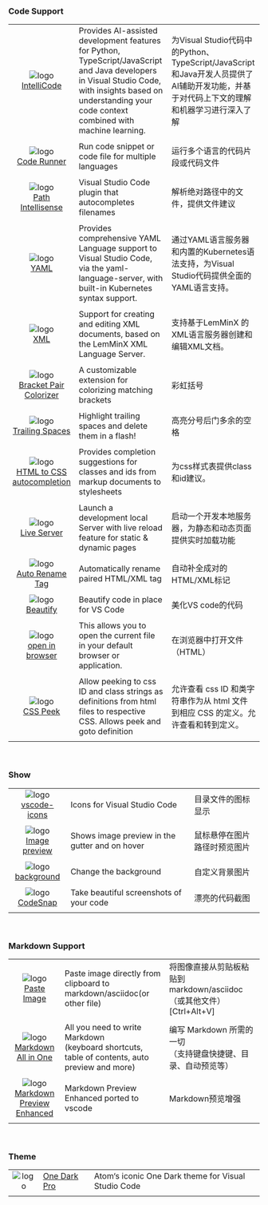### Code Support
||||
| :----: | :---- | :---- |
|![logo](https://visualstudioexptteam.gallerycdn.vsassets.io/extensions/visualstudioexptteam/vscodeintellicode/1.2.29/1666210748584/Microsoft.VisualStudio.Services.Icons.Default) <br>[IntelliCode](https://marketplace.visualstudio.com/items?itemName=VisualStudioExptTeam.vscodeintellicode)| Provides AI-assisted development features for Python, TypeScript/JavaScript and Java developers in Visual Studio Code, with insights based on understanding your code context combined with machine learning. | 为Visual Studio代码中的Python、TypeScript/JavaScript和Java开发人员提供了AI辅助开发功能，并基于对代码上下文的理解和机器学习进行深入了解 |
|||||
|![logo](https://formulahendry.gallerycdn.vsassets.io/extensions/formulahendry/code-runner/0.11.6/1633859780262/Microsoft.VisualStudio.Services.Icons.Default) <br>[Code Runner](https://marketplace.visualstudio.com/items?itemName=formulahendry.code-runner&ssr=false#review-details)|Run code snippet or code file for multiple languages | 运行多个语言的代码片段或代码文件 |
|||||
|![logo](https://christian-kohler.gallery.vsassets.io/_apis/public/gallery/publisher/christian-kohler/extension/path-intellisense/2.6.0/assetbyname/Microsoft.VisualStudio.Services.Icons.Default) <br>[Path Intellisense](https://marketplace.visualstudio.com/items?itemName=christian-kohler.path-intellisense&ssr=false#review-details) | Visual Studio Code plugin that autocompletes filenames | 解析绝对路径中的文件，提供文件建议 |
|||||
|![logo](https://redhat.gallerycdn.vsassets.io/extensions/redhat/vscode-yaml/1.11.10112022/1665486048580/Microsoft.VisualStudio.Services.Icons.Default) <br>[YAML](https://marketplace.visualstudio.com/items?itemName=redhat.vscode-yaml)| Provides comprehensive YAML Language support to Visual Studio Code, via the yaml-language-server, with built-in Kubernetes syntax support. | 通过YAML语言服务器和内置的Kubernetes语法支持，为Visual Studio代码提供全面的YAML语言支持。|
|||||
|![logo](https://redhat.gallerycdn.vsassets.io/extensions/redhat/vscode-xml/0.23.2022110204/1667378427395/Microsoft.VisualStudio.Services.Icons.Default) <br>[XML](https://marketplace.visualstudio.com/items?itemName=redhat.vscode-xml)| Support for creating and editing XML documents, based on the LemMinX XML Language Server. | 支持基于LemMinX 的 XML语言服务器创建和编辑XML文档。|
|||||
|![logo](https://coenraads.gallerycdn.vsassets.io/extensions/coenraads/bracket-pair-colorizer/1.0.62/1639429155773/Microsoft.VisualStudio.Services.Icons.Default) <br> [Bracket Pair Colorizer](https://marketplace.visualstudio.com/items?itemName=CoenraadS.bracket-pair-colorizer&ssr=false#review-details) | A customizable extension for colorizing matching brackets | 彩虹括号 |
|||||
|![logo](https://shardulm94.gallerycdn.vsassets.io/extensions/shardulm94/trailing-spaces/0.4.1/1657508114419/Microsoft.VisualStudio.Services.Icons.Default) <br> [Trailing Spaces](https://marketplace.visualstudio.com/items?itemName=shardulm94.trailing-spaces) | Highlight trailing spaces and delete them in a flash! | 高亮分号后门多余的空格 |
|||||
|![logo](https://solnurkarim.gallery.vsassets.io/_apis/public/gallery/publisher/solnurkarim/extension/html-to-css-autocompletion/1.1.2/assetbyname/Microsoft.VisualStudio.Services.Icons.Default) <br>[HTML to CSS autocompletion](https://marketplace.visualstudio.com/items?itemName=solnurkarim.html-to-css-autocompletion&ssr=false#review-details)| Provides completion suggestions for classes and ids from markup documents to stylesheets | 为css样式表提供class和id建议。 |
|||||
|![logo](https://ritwickdey.gallery.vsassets.io/_apis/public/gallery/publisher/ritwickdey/extension/LiveServer/5.6.1/assetbyname/Microsoft.VisualStudio.Services.Icons.Default) <br>[Live Server](https://marketplace.visualstudio.com/items?itemName=ritwickdey.LiveServer&ssr=false#review-details)| Launch a development local Server with live reload feature for static & dynamic pages | 启动一个开发本地服务器，为静态和动态页面提供实时加载功能 |
|||||
|![logo](https://formulahendry.gallerycdn.vsassets.io/extensions/formulahendry/auto-rename-tag/0.1.9/1634044270873/Microsoft.VisualStudio.Services.Icons.Default) <br>  [Auto Rename Tag](https://marketplace.visualstudio.com/items?itemName=formulahendry.auto-rename-tag&ssr=false#review-details) | Automatically rename paired HTML/XML tag | 自动补全成对的HTML/XML标记 |
|||||
|![logo](https://hookyqr.gallerycdn.vsassets.io/extensions/hookyqr/beautify/1.5.0/1556863124877/Microsoft.VisualStudio.Services.Icons.Default) <br> [Beautify](https://marketplace.visualstudio.com/items?itemName=HookyQR.beautify&ssr=false#review-details) | Beautify code in place for VS Code | 美化VS code的代码 |
|||||
|![logo](https://techer.gallery.vsassets.io/_apis/public/gallery/publisher/techer/extension/open-in-browser/2.0.0/assetbyname/Microsoft.VisualStudio.Services.Icons.Default) <br> [open in browser](https://marketplace.visualstudio.com/items?itemName=techer.open-in-browser&ssr=false#review-details) | This allows you to open the current file in your default browser or application. | 在浏览器中打开文件（HTML） |
||||
|![logo](https://pranaygp.gallery.vsassets.io/_apis/public/gallery/publisher/pranaygp/extension/vscode-css-peek/4.2.0/assetbyname/Microsoft.VisualStudio.Services.Icons.Default) <br>[CSS Peek](https://marketplace.visualstudio.com/items?itemName=pranaygp.vscode-css-peek&ssr=false#review-details)| Allow peeking to css ID and class strings as definitions from html files to respective CSS. Allows peek and goto definition | 允许查看 css ID 和类字符串作为从 html 文件到相应 CSS 的定义。允许查看和转到定义。 |
|||||


<br>

### Show
||||
| :----: | :---- | :---- |
|![logo](https://vscode-icons-team.gallerycdn.vsassets.io/extensions/vscode-icons-team/vscode-icons/11.8.0/1638640450382/Microsoft.VisualStudio.Services.Icons.Default) <br> [vscode-icons](https://marketplace.visualstudio.com/items?itemName=vscode-icons-team.vscode-icons&ssr=false#review-details) | Icons for Visual Studio Code | 目录文件的图标显示 |
|||||
|![logo](https://kisstkondoros.gallerycdn.vsassets.io/extensions/kisstkondoros/vscode-gutter-preview/0.29.0/1635664401283/Microsoft.VisualStudio.Services.Icons.Default) <br> [Image preview](https://marketplace.visualstudio.com/items?itemName=kisstkondoros.vscode-gutter-preview&ssr=false#review-details) | Shows image preview in the gutter and on hover | 鼠标悬停在图片路径时预览图片 |
|||||
|![logo](https://cdn.vsassets.io/v/M196_20211209.9/_content/Header/default_icon_128.png) <br> [background](https://marketplace.visualstudio.com/items?itemName=ThomasZhang.background) | Change the background | 自定义背景图片 |
|||||
|![logo](https://adpyke.gallerycdn.vsassets.io/extensions/adpyke/codesnap/1.3.4/1625238962906/Microsoft.VisualStudio.Services.Icons.Default) <br> [CodeSnap](https://marketplace.visualstudio.com/items?itemName=adpyke.codesnap&ssr=false#review-details) | Take beautiful screenshots of your code | 漂亮的代码截图 |
|||||

<br>

### Markdown Support
||||
| :----: | :---- | :---- |
|![logo](https://mushan.gallerycdn.vsassets.io/extensions/mushan/vscode-paste-image/1.0.4/1548255946926/Microsoft.VisualStudio.Services.Icons.Default) <br> [Paste Image](https://marketplace.visualstudio.com/items?itemName=mushan.vscode-paste-image) | Paste image directly from clipboard to markdown/asciidoc(or other file) | 将图像直接从剪贴板粘贴到markdown/asciidoc（或其他文件）[Ctrl+Alt+V] |
|||||
|![logo](https://yzhang.gallerycdn.vsassets.io/extensions/yzhang/markdown-all-in-one/3.4.0/1605323530575/Microsoft.VisualStudio.Services.Icons.Default) <br> [Markdown All in One](https://marketplace.visualstudio.com/items?itemName=yzhang.markdown-all-in-one) | All you need to write Markdown <br> (keyboard shortcuts, table of contents, auto preview and more) | 编写 Markdown 所需的一切<br>（支持键盘快捷键、目录、自动预览等） |
|||||
|![logo](https://cdn.vsassets.io/v/M197_20211215.4/_content/Header/default_icon_128.png) <br> [Markdown Preview Enhanced](https://marketplace.visualstudio.com/items?itemName=shd101wyy.markdown-preview-enhanced&ssr=false#review-details) | Markdown Preview Enhanced ported to vscode | Markdown预览增强 |
|||||

<br>

### Theme
||||
| :----: | :---- | :---- |
|![logo](https://zhuangtongfa.gallerycdn.vsassets.io/extensions/zhuangtongfa/material-theme/3.13.6/1638372489263/Microsoft.VisualStudio.Services.Icons.Default)| [One Dark Pro](https://marketplace.visualstudio.com/items?itemName=zhuangtongfa.Material-theme) | Atom‘s iconic One Dark theme for Visual Studio Code | Atom的Visual Studio Code标志性的一个暗主题 |
|||||
